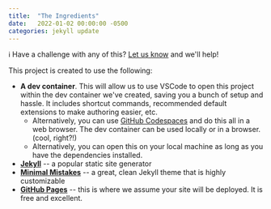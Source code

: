 ```yaml
---
title:  "The Ingredients"
date:   2022-01-02 00:00:00 -0500
categories: jekyll update
---
```


:information_source: Have a challenge with any of this? [Let us know](https://github.com/excellalabs/blog-in-a-box/issues/new) and we'll help!

This project is created to use the following:

* **A dev container**. This will allow us to use VSCode to open this project within the dev container we've created, saving you a bunch of setup and hassle. It includes shortcut commands, recommended default extensions to make authoring easier, etc.
  * Alternatively, you can use [GitHub Codespaces](https://github.com/features/codespaces) and do this all in a web browser. The dev container can be used locally or in a browser. (cool, right?!)
  * Alternatively, you can open this on your local machine as long as you have the dependencies installed.
* **[Jekyll](https://jekyllrb.com/)** -- a popular static site generator
* **[Minimal Mistakes](https://github.com/mmistakes/minimal-mistakes)** -- a great, clean Jekyll theme that is highly customizable
* **[GitHub Pages](https://pages.github.com/)** -- this is where we assume your site will be deployed. It is free and excellent.
